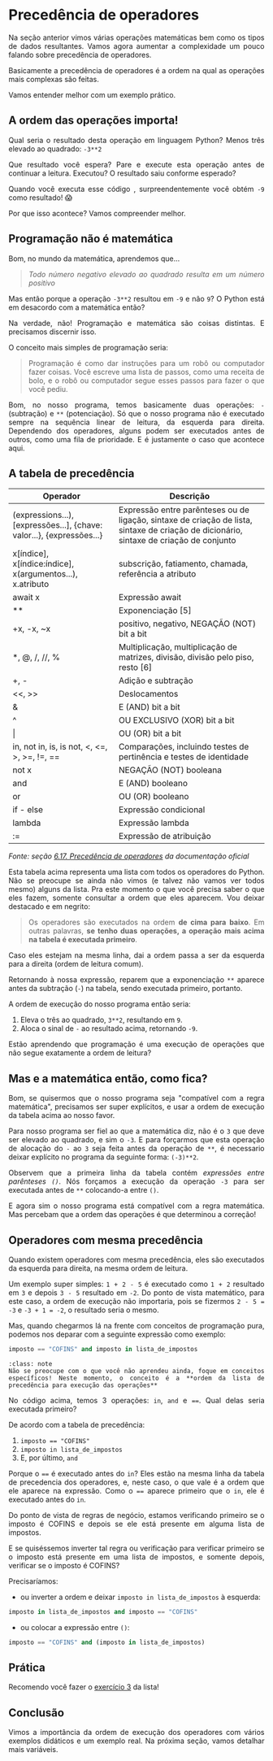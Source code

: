 # Precedência de operadores

<div style="text-align: justify">

Na seção anterior vimos várias operações matemáticas bem como os tipos de dados resultantes. Vamos agora aumentar a complexidade um pouco falando sobre precedência de operadores.

Basicamente a precedência de operadores é a ordem na qual as operações mais complexas são feitas.

Vamos entender melhor com um exemplo prático.

## A ordem das operações importa!

Qual seria o resultado desta operação em linguagem Python? Menos três elevado ao quadrado: `-3**2`

Que resultado você espera? Pare e execute esta operação antes de continuar a leitura. Executou? O resultado saiu conforme esperado?

Quando você executa esse código , surpreendentemente você obtém `-9` como resultado! 😱

Por que isso acontece? Vamos compreender melhor.

## Programação não é matemática

Bom, no mundo da matemática, aprendemos que...

> *Todo número negativo elevado ao quadrado resulta em um número positivo*

Mas então porque a operação `-3**2` resultou em `-9` e não `9`? O Python está em desacordo com a matemática então?

Na verdade, não! Programação e matemática são coisas distintas. E precisamos discernir isso.

O conceito mais simples de programação seria:

> Programação é como dar instruções para um robô ou computador fazer coisas. Você escreve uma lista de passos, como uma receita de bolo, e o robô ou computador segue esses passos para fazer o que você pediu.

Bom, no nosso programa, temos basicamente duas operações: `-` (subtração) e `**` (potenciação). Só que o nosso programa não é executado sempre na sequência linear de leitura, da esquerda para direita. Dependendo dos operadores, alguns podem ser executados antes de outros, como uma fila de prioridade. E é justamente o caso que acontece aqui.

## A tabela de precedência

| Operador                                                   | Descrição                                                                                       |
|------------------------------------------------------------|-------------------------------------------------------------------------------------------------|
| (expressions...), [expressões...], {chave: valor...}, {expressões...} | Expressão entre parênteses ou de ligação, sintaxe de criação de lista, sintaxe de criação de dicionário, sintaxe de criação de conjunto |
| x[índice], x[índice:índice], x(argumentos...), x.atributo  | subscrição, fatiamento, chamada, referência a atributo                                          |
| await x                                                    | Expressão await                                                                                 |
| **                                                         | Exponenciação [5]                                                                               |
| +x, -x, ~x                                                 | positivo, negativo, NEGAÇÃO (NOT) bit a bit                                                     |
| *, @, /, //, %                                             | Multiplicação, multiplicação de matrizes, divisão, divisão pelo piso, resto [6]                 |
| +, -                                                       | Adição e subtração                                                                              |
| <<, >>                                                     | Deslocamentos                                                                                   |
| &                                                          | E (AND) bit a bit                                                                               |
| ^                                                          | OU EXCLUSIVO (XOR) bit a bit                                                                    |
| \|                                                         | OU (OR) bit a bit                                                                               |
| in, not in, is, is not, <, <=, >, >=, !=, ==               | Comparações, incluindo testes de pertinência e testes de identidade                             |
| not x                                                      | NEGAÇÃO (NOT) booleana                                                                          |
| and                                                        | E (AND) booleano                                                                                |
| or                                                         | OU (OR) booleano                                                                                |
| if - else                                                  | Expressão condicional                                                                           |
| lambda                                                     | Expressão lambda                                                                                |
| :=                                                         | Expressão de atribuição                                                                         |

*Fonte: seção [6.17. Precedência de operadores](https://docs.python.org/pt-br/3/reference/expressions.html#operator-precedence) da documentação oficial*

Esta tabela acima representa uma lista com todos os operadores do Python. Não se preocupe se ainda não vimos (e talvez não vamos ver todos mesmo) alguns da lista. Pra este momento o que você precisa saber o que eles fazem, somente consultar a ordem que eles aparecem. Vou deixar destacado e em negrito:

> Os operadores são executados na ordem **de cima para baixo**. Em outras palavras, **se tenho duas operações, a operação mais acima na tabela é executada primeiro**.

Caso eles estejam na mesma linha, dai a ordem passa a ser da esquerda para a direita (ordem de leitura comum).

Retornando à nossa expressão, reparem que a exponenciação `**` aparece antes da subtração (`-`) na tabela, sendo executada primeiro, portanto.

A ordem de execução do nosso programa então seria:

1. Eleva o três ao quadrado, `3**2`, resultando em `9`.
2. Aloca o sinal de `-` ao resultado acima, retornando `-9`.

Estão aprendendo que programação é uma execução de operações que não segue exatamente a ordem de leitura?

## Mas e a matemática então, como fica?

Bom, se quisermos que o nosso programa seja "compatível com a regra matemática", precisamos ser super explícitos, e usar a ordem de execução da tabela acima ao nosso favor.

Para nosso programa ser fiel ao que a matemática diz, não é o `3` que deve ser elevado ao quadrado, e sim o `-3`. E para forçarmos que esta operação de alocação do `-` ao `3` seja feita antes da operação de `**`, é necessario deixar explícito no programa da seguinte forma: `(-3)**2`. 

Observem que a primeira linha da tabela contém *expressões entre parênteses `()`*. Nós forçamos a execução da operação `-3` para ser executada antes de `**` colocando-a entre `()`.

E agora sim o nosso programa está compatível com a regra matemática. Mas percebam que a ordem das operações é que determinou a correção!

## Operadores com mesma precedência

Quando existem operadores com mesma precedência, eles são executados da esquerda para direita, na mesma ordem de leitura.

Um exemplo super simples: `1 + 2 - 5` é executado como `1 + 2` resultado em `3` e depois `3 - 5` resultado em `-2`. Do ponto de vista matemático, para este caso, a ordem de execução não importaria, pois se fizermos `2 - 5 = -3` e `-3 + 1 = -2`, o resultado seria o mesmo. 

Mas, quando chegarmos lá na frente com conceitos de programação pura, podemos nos deparar com a seguinte expressão como exemplo:

```python
imposto == "COFINS" and imposto in lista_de_impostos 
```

```{admonition} Nota
:class: note
Não se preocupe com o que você não aprendeu ainda, foque em conceitos específicos! Neste momento, o conceito é a **ordem da lista de precedência para execução das operações**
```

No código acima, temos 3 operações: `in`, `and` e `==`. Qual delas seria executada primeiro?

De acordo com a tabela de precedência:
1. `imposto == "COFINS"`
2. `imposto in lista_de_impostos`
3. E, por último, `and`

Porque o `==` é executado antes do `in`? Eles estão na mesma linha da tabela de precedencia dos operadores, e, neste caso, o que vale é a ordem que ele aparece na expressão. Como o `==` aparece primeiro que o `in`, ele é executado antes do `in`.

Do ponto de vista de regras de negócio, estamos verificando primeiro se o imposto é COFINS e depois se ele está presente em alguma lista de impostos. 

E se quiséssemos inverter tal regra ou verificação para verificar primeiro se o imposto está presente em uma lista de impostos, e somente depois, verificar se o imposto é COFINS?

Precisaríamos:
- ou inverter a ordem e deixar `imposto in lista_de_impostos` à esquerda:

```python
imposto in lista_de_impostos and imposto == "COFINS"
```

- ou colocar a expressão entre `()`:

```python
imposto == "COFINS" and (imposto in lista_de_impostos) 
```

## Prática

Recomendo você fazer o [exercício 3](exercício-3) da lista!

## Conclusão

Vimos a importância da ordem de execução dos operadores com vários exemplos didáticos e um exemplo real. Na próxima seção, vamos detalhar mais variáveis.

</div>
